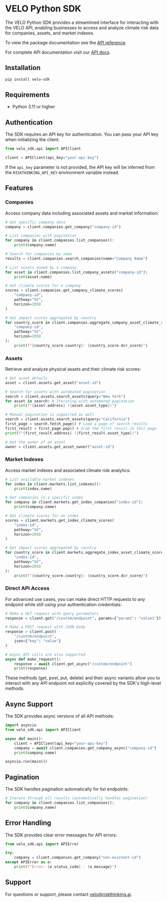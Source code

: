 # VELO Python SDK

The VELO Python SDK provides a streamlined interface for interacting with the VELO API, enabling businesses to access and analyze climate risk data for companies, assets, and market indexes.

To view the package documentation see the [API reference](https://github.com/RiskThinking/velo-sdk/blob/main/API.md).

For complete API documentation visit our [API docs](https://api.docs.riskthinking.ai).

## Installation

```bash
pip install velo-sdk
```

## Requirements

- Python 3.11 or higher

## Authentication

The SDK requires an API key for authentication. You can pass your API key when initializing the client:

```python
from velo_sdk.api import APIClient

client = APIClient(api_key="your-api-key")
```

If the `api_key` parameter is not provided, the API key will be inferred from the `RISKTHINKING_API_KEY` environment variable instead.

## Features

### Companies

Access company data including associated assets and market information:

```python
# Get specific company data
company = client.companies.get_company("company-id")

# List companies with pagination
for company in client.companies.list_companies():
    print(company.name)

# Search for companies by name
results = client.companies.search_companies(name="Company Name")

# List assets owned by a company
for asset in client.companies.list_company_assets("company-id"):
    print(asset.name)

# Get climate scores for a company
scores = client.companies.get_company_climate_scores(
    "company-id", 
    pathway="SV", 
    horizon=2050
)

# Get impact scores aggregated by country
for country_score in client.companies.aggregate_company_asset_climate_scores_by_country(
    "company-id", 
    pathway="SV", 
    horizon=2050
):
    print(f"{country_score.country}: {country_score.dcr_score}")
```

### Assets

Retrieve and analyze physical assets and their climate risk scores:

```python
# Get asset details
asset = client.assets.get_asset("asset-id")

# Search for assets with automated pagination
search = client.assets.search_assets(query="New York")
for asset in search: # Iterating with automated pagination
    print(f"{asset.address} ({asset.asset_type})")

# Manual pagination is supported as well
search = client.assets.search_assets(query="California")
first_page = search.fetch_page() # Load a page of search results
first_result = first_page.pop() # Grab the first result in this page
print(f"{first_result.address} ({first_result.asset_type})")

# Get the owner of an asset
owner = client.assets.get_asset_owner("asset-id")
```

### Market Indexes

Access market indexes and associated climate risk analytics:

```python
# List available market indexes
for index in client.markets.list_indexes():
    print(index.name)

# Get companies in a specific index
for company in client.markets.get_index_companies("index-id"):
    print(company.name)

# Get climate scores for an index
scores = client.markets.get_index_climate_scores(
    "index-id", 
    pathway="SV", 
    horizon=2050
)

# Get impact scores aggregated by country
for country_score in client.markets.aggregate_index_asset_climate_scores_by_country(
    "index-id", 
    pathway="SV", 
    horizon=2050
):
    print(f"{country_score.country}: {country_score.dcr_score}")
```

### Direct API Access

For advanced use cases, you can make direct HTTP requests to any endpoint while still using your authentication credentials:

```python
# Make a GET request with query parameters
response = client.get("/custom/endpoint", params={"param1": "value1"})

# Make a POST request with JSON body
response = client.post(
    "/custom/endpoint", 
    json={"key": "value"}
)

# Async API calls are also supported
async def make_request():
    response = await client.get_async("/custom/endpoint")
    print(response)
```

These methods (get, post, put, delete) and their async variants allow you to interact with any API endpoint not explicitly covered by the SDK's high-level methods.

## Async Support

The SDK provides async versions of all API methods:

```python
import asyncio
from velo_sdk.api import APIClient

async def main():
    client = APIClient(api_key="your-api-key")
    company = await client.companies.get_company_async("company-id")
    print(company.name)

asyncio.run(main())
```

## Pagination

The SDK handles pagination automatically for list endpoints:

```python
# Iterate through all results (automatically handles pagination)
for company in client.companies.list_companies():
    print(company.name)
```

## Error Handling

The SDK provides clear error messages for API errors:

```python
from velo_sdk.api import APIError

try:
    company = client.companies.get_company("non-existent-id")
except APIError as e:
    print(f"Error: {e.status_code} - {e.message}")
```


## Support

For questions or support, please contact velo@riskthinking.ai.

